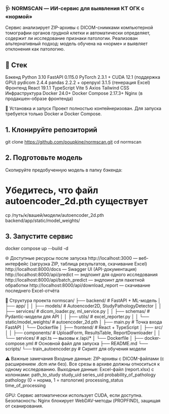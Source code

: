 ### 🩺 NORMSCAN — ИИ-сервис для выявления КТ ОГК с «нормой»
Сервис анализирует ZIP-архивы с DICOM-снимками компьютерной томографии органов грудной клетки и автоматически определяет, содержит ли исследование признаки патологии.
Реализован альтернативный подход: модель обучена на «норме» и выявляет отклонения как патологию.

## 🧰 Стек
Бэкенд
Python 3.10
FastAPI 0.115.0
PyTorch 2.3.1 + CUDA 12.1 (поддержка GPU)
pydicom 2.4.4
pandas 2.2.2 + openpyxl 3.1.5 (генерация Excel)
Фронтенд
React 19.1.1
TypeScript
Vite 5
Axios
Tailwind CSS
Инфраструктура
Docker 24.0+
Docker Compose 2.17.3+
Nginx (в продакшен-образе фронтенда)

🚀 Установка и запуск
Проект полностью контейнеризован. Для запуска требуется только Docker и Docker Compose.

## 1. Клонируйте репозиторий
git clone https://github.com/poupkine/normscan.git
cd normscan

## 2. Подготовьте модель
Скопируйте предобученную модель в папку бэкенда:

# Убедитесь, что файл autoencoder_2d.pth существует
cp /путь/к/вашей/модели/autoencoder_2d.pth backend/app/static/model_weights/

## 3. Запустите сервис

docker compose up --build -d


🌐 Доступные ресурсы после запуска
http://localhost:3000 — веб-интерфейс (загрузка ZIP, таблица результатов, скачивание Excel)
http://localhost:8000/docs — Swagger UI (API-документация)
http://localhost:8000/api/predict — эндпоинт для одного исследования
http://localhost:8000/api/batch_predict — эндпоинт для пакетной обработки
http://localhost:8000/api/download_report — скачивание последнего Excel-отчёта

📂 Структура проекта
normscan/
├── backend/                    # FastAPI + ML-модель
│   ├── app/
│   │   ├── models/             # Autoencoder2D, StudyPathologyDetector
│   │   ├── services/           # dicom_loader.py, ml_service.py
│   │   ├── schemas/            # Pydantic-модели для API
│   │   ├── utils/              # excel_reporter.py
│   │   └── static/model_weights/  # autoencoder_2d.pth
│   ├── main.py                 # Точка входа FastAPI
│   └── Dockerfile
│
├── frontend/                   # React + TypeScript
│   ├── src/
│   │   ├── components/         # UploadForm, ResultsTable, ReportDownloader
│   │   └── services/           # api.ts — вызовы к /api/*
│   └── Dockerfile
│
├── docker-compose.yml          # Основной файл для запуска
├── README.md
└── scripts/
    └── train_autoencoder.py    # Скрипт для обучения модели
    
⚠️ Важные замечания
Входные данные: ZIP-архивы с DICOM-файлами (с расширением .dcm или без). Все срезы в архиве должны относиться к одному исследованию.
Выходные данные: Excel-файл (report.xlsx) с колонками:
path_to_study
study_uid
series_uid
probability_of_pathology
pathology (0 = норма, 1 = патология)
processing_status
time_of_processing

GPU: Сервис автоматически использует CUDA, если доступна.
Безопасность: Nginx блокирует WebDAV-методы (PROPFIND), защищая от сканирования.


